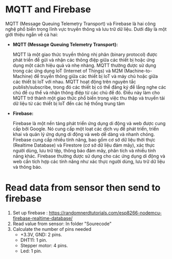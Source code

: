 
# MQTT and Firebase


MQTT (Message Queuing Telemetry Transport) và Firebase là hai công nghệ phổ biến trong lĩnh vực truyền thông và lưu trữ dữ liệu. Dưới đây là một giới thiệu ngắn về cả hai:

- **MQTT (Message Queuing Telemetry Transport):**

    MQTT là một giao thức truyền thông nhị phân (binary protocol) được phát triển để gửi và nhận các thông điệp giữa các thiết bị hoặc ứng dụng một cách hiệu quả và nhẹ nhàng. MQTT thường được sử dụng trong các ứng dụng IoT (Internet of Things) và M2M (Machine-to-Machine) để truyền thông giữa các thiết bị IoT và máy chủ hoặc giữa các thiết bị IoT với nhau. MQTT hoạt động trên nguyên tắc publish/subscribe, trong đó các thiết bị có thể đăng ký để lắng nghe các chủ đề cụ thể và nhận thông điệp từ các chủ đề đó. Điều này làm cho MQTT trở thành một giao thức phổ biến trong việc thu thập và truyền tải dữ liệu từ các thiết bị IoT đến các hệ thống trung tâm

- **Firebase:**

    Firebase là một nền tảng phát triển ứng dụng di động và web được cung cấp bởi Google. Nó cung cấp một loạt các dịch vụ để phát triển, triển khai và quản lý ứng dụng di động và web dễ dàng và nhanh chóng. Firebase cung cấp nhiều tính năng, bao gồm cơ sở dữ liệu thời thực (Realtime Database) và Firestore (cơ sở dữ liệu đám mây), xác thực người dùng, lưu trữ tệp, thông báo đám mây, phân tích và nhiều tính năng khác. Firebase thường được sử dụng cho các ứng dụng di động và web cần tích hợp các tính năng như xác thực người dùng, lưu trữ dữ liệu và thông báo.

# Read data from sensor then send to firebase

1. Set up firebase : https://randomnerdtutorials.com/esp8266-nodemcu-firebase-realtime-database/
2. Read value from sensor: In folder "Sourecode"
3. Calculate the number of pins needed
   - +3.3V, GND: 2 pins.
   - DHT11: 1 pin.
   - Stepper motor: 4 pins.
   - Led: 1 pin.

